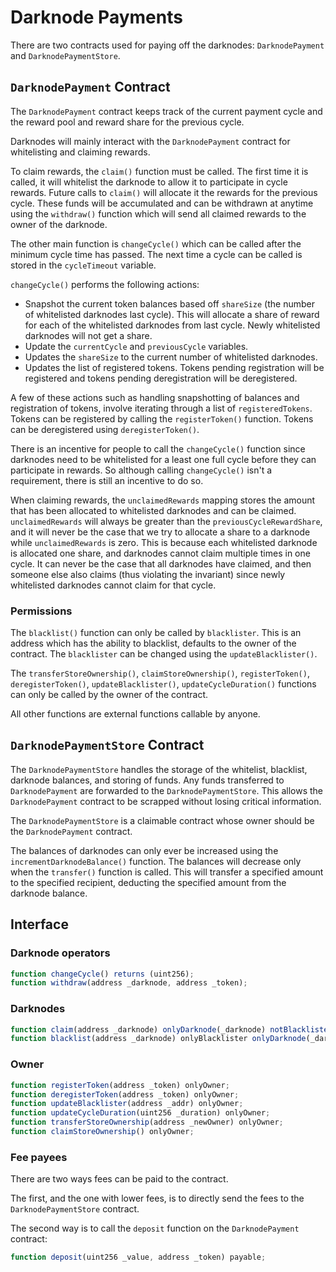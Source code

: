 # Darknode Payments

There are two contracts used for paying off the darknodes: `DarknodePayment` and `DarknodePaymentStore`.

## `DarknodePayment` Contract

The `DarknodePayment` contract keeps track of the current payment cycle and the reward pool and reward share for the previous cycle.

Darknodes will mainly interact with the `DarknodePayment` contract for whitelisting and claiming rewards.

To claim rewards, the `claim()` function must be called. The first time it is called, it will whitelist the darknode to allow it to participate in cycle rewards. Future calls to `claim()` will allocate it the rewards for the previous cycle. These funds will be accumulated and can be withdrawn at anytime using the `withdraw()` function which will send all claimed rewards to the owner of the darknode.

The other main function is `changeCycle()` which can be called after the minimum cycle time has passed. The next time a cycle can be called is stored in the `cycleTimeout` variable.

`changeCycle()` performs the following actions:

* Snapshot the current token balances based off `shareSize` (the number of whitelisted darknodes last cycle). This will allocate a share of reward for each of the whitelisted darknodes from last cycle. Newly whitelisted darknodes will not get a share.
* Update the `currentCycle` and `previousCycle` variables.
* Updates the `shareSize` to the current number of whitelisted darknodes.
* Updates the list of registered tokens. Tokens pending registration will be registered and tokens pending deregistration will be deregistered.

A few of these actions such as handling snapshotting of balances and registration of tokens, involve iterating through a list of `registeredTokens`. Tokens can be registered by calling the `registerToken()` function. Tokens can be deregistered using `deregisterToken()`.

There is an incentive for people to call the `changeCycle()` function since darknodes need to be whitelisted for a least one full cycle before they can participate in rewards. So although calling `changeCycle()` isn't a requirement, there is still an incentive to do so.

When claiming rewards, the `unclaimedRewards` mapping stores the amount that has been allocated to whitelisted darknodes and can be claimed. `unclaimedRewards` will always be greater than the `previousCycleRewardShare`, and it will never be the case that we try to allocate a share to a darknode while `unclaimedRewards` is zero. This is because each whitelisted darknode is allocated one share, and darknodes cannot claim multiple times in one cycle. It can never be the case that all darknodes have claimed, and then someone else also claims (thus violating the invariant) since newly whitelisted darknodes cannot claim for that cycle.

### Permissions

The `blacklist()` function can only be called by `blacklister`. This is an address which has the ability to blacklist, defaults to the owner of the contract. The `blacklister` can be changed using the `updateBlacklister()`.

The `transferStoreOwnership()`, `claimStoreOwnership()`, `registerToken()`, `deregisterToken()`, `updateBlacklister()`, `updateCycleDuration()` functions can only be called by the owner of the contract.

All other functions are external functions callable by anyone.

## `DarknodePaymentStore` Contract

The `DarknodePaymentStore` handles the storage of the whitelist, blacklist, darknode balances, and storing of funds. Any funds transferred to `DarknodePayment` are forwarded to the `DarknodePaymentStore`. This allows the `DarknodePayment` contract to be scrapped without losing critical information.

The `DarknodePaymentStore` is a claimable contract whose owner should be the `DarknodePayment` contract.

The balances of darknodes can only ever be increased using the `incrementDarknodeBalance()` function. The balances will decrease only when the `transfer()` function is called. This will transfer a specified amount to the specified recipient, deducting the specified amount from the darknode balance.

## Interface

### Darknode operators

```ts
function changeCycle() returns (uint256);
function withdraw(address _darknode, address _token);
```

### Darknodes

```ts
function claim(address _darknode) onlyDarknode(_darknode) notBlacklisted(_darknode);
function blacklist(address _darknode) onlyBlacklister onlyDarknode(_darknode);
```

### Owner

```ts
function registerToken(address _token) onlyOwner;
function deregisterToken(address _token) onlyOwner;
function updateBlacklister(address _addr) onlyOwner;
function updateCycleDuration(uint256 _duration) onlyOwner;
function transferStoreOwnership(address _newOwner) onlyOwner;
function claimStoreOwnership() onlyOwner;
```

### Fee payees

There are two ways fees can be paid to the contract.

The first, and the one with lower fees, is to directly send the fees to the `DarknodePaymentStore` contract.

The second way is to call the `deposit` function on the `DarknodePayment` contract:

```ts
function deposit(uint256 _value, address _token) payable;
```


<!-- # Darknode Payment

After finding matching orders, confirming the match with the [Orderbook](./04-orderbook.md), and settling the match with the [Settlement Layer](./05-settlement.md), Darknodes are rewarded with a fee. This fee provides an economic incentive for the Darknodes to run the Secure Order Matcher on behalf of third-party dark pools. The Darknode Reward Vault is an Ethereum smart contract that collects these rewards and allows the Darknode operators to withdraw them. 

![Overview](./images/02-darknode-reward-vault-overview.jpg "Overview")

## Tokens

The tokens used to pay the fee is defined by the Settlement Layer. This provides third-party dark pools with the flexibility to pay fees in tokens that are not necessarily related to the cryptographic assets being traded due to regulation, or the fact that not all cryptographic assets can be sensibly used for paying fees (e.g. ERC721 tokens). Third-party dark pools that propose Settlement Layers with inappropriate tokens will not be accepted into the set of approved third-party dark pools.

## Amount

The amount of tokens paid as a fee is defined by the Settlement Layer. Third-party dark pools that propose Settlement Layers with inappropriate tokens will not be accepted into the set of approved third-party dark pools. This provides third-party dark pools with the opportunity to be competitive with their fees, not only in amount but also in structure. Settlement Layers may define fees as a flat rate, or as a percentage of the matching orders.

## Darknode Operators

Darknode operators are the Ethereum accounts used to register a Darknode in the [Darknode Registry](./01-darknode-registry.md). Fees earned by a Darknode are deposited into the Darknode Reward Vault and can be withdrawn by the respective Darknode operator. Any account can initiate the withdrawal, but the Darknode operator will always be the account that receives the funds.

***Important**: Deregistering a Darknode will prevent fees earned by the Darknode from being withdrawn. A Darknode operator must ensure that all fees have been withdrawn before deregistering a Darknode.* -->